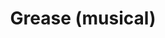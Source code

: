 ---
published: false
cancelled: COVID-19
layout: productions
title: Grease (musical)
year: 2020
image_credit: 
image_alt:
image_caption:
category: musical
details:
  Theatre: The Alhambra Theatre & Dining
  Music: Jim Jacobs - wiki, Warren Casey - wiki
  Lyrics: Jim Jacobs, Warren Casey
  Book: Jim Jacobs, Warren Casey
showtimes: |
  2020-04-30 11:00:00
  2020-04-30 18:00:00
  2020-05-01 18:00:00
  2020-05-02 11:00:00
  2020-05-02 18:00:00
  2020-05-03 12:00:00
  2020-05-03 18:00:00
  2020-05-05 18:00:00
  2020-05-06 18:00:00
  2020-05-07 18:00:00
  2020-05-08 18:00:00
  2020-05-09 11:00:00
  2020-05-09 18:00:00
  2020-05-10 12:00:00
  2020-05-10 18:00:00
  2020-05-12 18:00:00
  2020-05-13 18:00:00
  2020-05-14 18:00:00
  2020-05-15 18:00:00
  2020-05-16 11:00:00
  2020-05-16 18:00:00
  2020-05-17 12:00:00
  2020-05-17 18:00:00
  2020-05-19 18:00:00
  2020-05-20 18:00:00
  2020-05-21 18:00:00
  2020-05-22 18:00:00
  2020-05-23 11:00:00
  2020-05-23 18:00:00
  2020-05-24 12:00:00
  2020-05-24 18:00:00
  2020-05-26 18:00:00
  2020-05-27 18:00:00
  2020-05-28 18:00:00
  2020-05-29 18:00:00
  2020-05-30 11:00:00
  2020-05-30 18:00:00
  2020-05-31 12:00:00
  2020-05-31 18:00:00
  2020-06-02 18:00:00
  2020-06-03 18:00:00
  2020-06-04 18:00:00
  2020-06-05 18:00:00
  2020-06-06 11:00:00
  2020-06-06 18:00:00
  2020-06-07 12:00:00
  2020-06-07 18:00:00
external_links:
  Alhambra Grease ♫ - Alhambra: https://www.alhambrajax.com/show/grease/
---